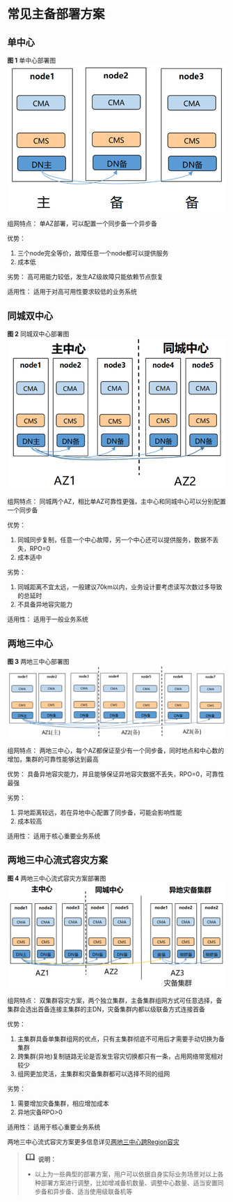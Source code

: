 # 常见主备部署方案

## 单中心

**图 1**  单中心部署图<a name="zh-cn_topic_0283139012_zh-cn_topic_0243295242_zh-cn_topic_0243253013_fig1843505845112"></a>  
    ![](figures/单中心部署图.png "单中心部署图")

组网特点：
单AZ部署，可以配置一个同步备一个异步备

优势：
1. 三个node完全等价，故障任意一个node都可以提供服务
2. 成本低

劣势：
高可用能力较低，发生AZ级故障只能依赖节点恢复

适用性：
适用于对高可用性要求较低的业务系统

## 同城双中心

**图 2**  同城双中心部署图<a name="zh-cn_topic_0283139012_zh-cn_topic_0243295242_zh-cn_topic_0243253013_fig1843505845112"></a>  
    ![](figures/同城双中心部署图.png "同城双中心部署图")

组网特点：
同城两个AZ，相比单AZ可靠性更强，主中心和同城中心可以分别配置一个同步备

优势：
1. 同城同步复制，任意一个中心故障，另一个中心还可以提供服务，数据不丢失，RPO=0
2. 成本适中

劣势：
1. 同城距离不宜太远，一般建议70km以内，业务设计要考虑读写次数过多导致的总延时
2. 不具备异地容灾能力

适用性：
适用于一般业务系统

## 两地三中心

**图 3**  两地三中心部署图<a name="zh-cn_topic_0283139012_zh-cn_topic_0243295242_zh-cn_topic_0243253013_fig1843505845112"></a>  
    ![](figures/两地三中心部署图.png "两地三中心部署图")

组网特点：
两地三中心，每个AZ都保证至少有一个同步备，同时地点和中心数的增加，集群的可靠性能够达到最高

优势：
具备异地容灾能力，并且能够保证异地容灾数据不丢失，RPO=0，可靠性最强

劣势：
1. 异地距离较远，若在异地中心配置了同步备，可能会影响性能
2. 成本较高

适用性：
适用于核心重要业务系统

## 两地三中心流式容灾方案

**图 4**  两地三中心流式容灾方案部署图<a name="zh-cn_topic_0283139012_zh-cn_topic_0243295242_zh-cn_topic_0243253013_fig1843505845112"></a>  
    ![](figures/两地三中心流式容灾方案.png "两地三中心流式容灾方案部署图")

组网特点：
双集群容灾方案，两个独立集群，主备集群组网方式可任意选择，备集群会选出首备连接主集群的主DN，灾备集群内都以级联备方式连接首备

优势：
1. 主集群具备单集群组网的优点，只有主集群彻底不可用后才需要手动切换为备集群
2. 跨集群(异地)复制链路无论是否发生容灾切换都只有一条，占用网络带宽相对较少
3. 组网更加灵活，主集群和灾备集群都可以选择不同的组网

劣势：
1. 需要增加灾备集群，相应增加成本
2. 异地灾备RPO>0

适用性：
适用于核心重要业务系统

两地三中心流式容灾方案更多信息详见[两地三中心跨Region容灾](两地三中心跨Region容灾.md)

>![](public_sys-resources/icon-note.gif) **说明：** 
>- 以上为一些典型的部署方案，用户可以依据自身实际业务场景对以上各种部署方案进行调整，比如增减备机数量、调整中心数量、适当安置同步备和异步备、适当使用级联备机等

